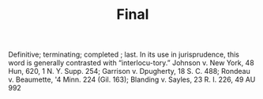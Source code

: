 ---
title: Final
letter: F
permalink: "/definitions/bld-final.html"
body: Definitive; terminating; completed ; last. In its use in jurisprudence, this
  word is generally contrasted with “interlocu-tory.” Johnson v. New York, 48 Hun,
  620, 1 N. Y. Supp. 254; Garrison v. Dpugherty, 18 S. C. 488; Rondeau v. Beaumette,
  '4 Minn. 224 (Gil. 163); Blanding v. Sayles, 23 R. I. 226, 49 AU 992
published_at: '2018-07-07'
source: Black's Law Dictionary 2nd Ed (1910)
layout: post
---